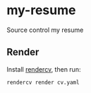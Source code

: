 # my-resume
Source control my resume

## Render

Install [rendercv](https://rendercv.com/), then run:

```
rendercv render cv.yaml
```
